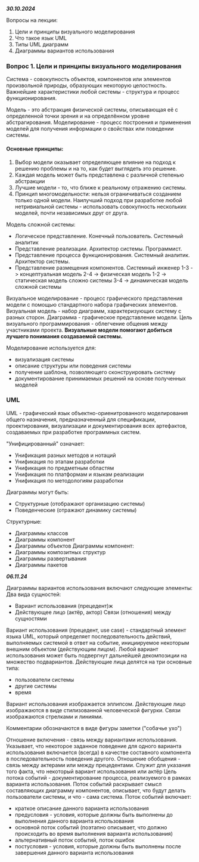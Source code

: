 ***30.10.2024***

Вопросы на лекции:
1. Цели и принципы визуального моделирования
2. Что такое язык UML
3. Типы UML диаграмм
4. Диаграммы вариантов использования

### Вопрос 1. Цели и принципы визуального моделирования
Система - совокупность объектов, компонентов или элементов произвольной природы, образующих некоторую целостность.
Важнейшие характеристики любой системы - структура и процесс функционирования.

Модель - это абстракция физической системы, описывающая её с определенной точки зрения и на определённом уровне абстрагирования.
Моделирование - процесс построения и применения моделей для получения информации о свойствах или поведении системы. 

#### Основные принципы:
1. Выбор модели оказывает определяющее влияние на подход к решению проблемы и на то, как будет выглядеть это решение.
2. Каждая модель может быть представлена с различной степенью абстракции
3. Лучшие модели - то, что ближе к реальному отражению системы.
4. Принцип многомодельности: нельзя ограничиваться созданием только одной модели. Наилучший подход при разработке любой нетривиальной системы - использовать совокупность нескольких моделей, почти независимых друг от друга. 

Модель сложной системы:
* Логическое представление. Конечный пользователь. Системный аналитик
* Представление реализации. Архитектор системы. Программист.
* Представление процесса функционирования. Системный аналитик. Архитектор системы.
* Представление размещения компонентов. Системный инженер
1-3 -> концептуальная модель
2-4 -> физическая модель
1-2 -> статическая модель сложно системы
3-4 -> динамическая модель сложной системы

Визуальное моделирование - процесс графического представления модели с помощью стандартного набора графических элементов.
Визуальная модель - набор диаграмм, характеризующих систему с разных сторон.
Диаграмма - графическое представление модели.
Цель визуального программирования - облегчение общения между участниками проекта.
**Визуальные модели помогают добиться лучшего понимания создаваемой системы.**

Моделирование используется для:
* визуализация системы 
* описание структуры или поведения системы
* получение шаблона, позволяющего сконструировать систему
* документирование принимаемых решений на основе полученных моделей


### UML
UML - графический язык объектно-ориенитрованного моделирования общего назначения, предназначенный для спецификации, проектирования, визуализации и документирования всех артефактов, создаваемых при разработке программных систем.

"Унифицированный" означает:
* Унификация разных методов и нотаций
* Унификация по этапам разработки
* Унификация по предметным областям 
* Унификация по платформам и языкам реализации
* Унификация по методологиям разработки

Диаграммы могут быть:
* Структурные (отображают организацию системы)
* Поведенческие (отражают динамику системы)

Структурные:
- Диаграммы классов
- Диаграммы компонент
- Диаграммы объектов
Диаграммы компонент:
- Диаграммы композитных структур
- Диаграммы развертывания 
- Диаграммы пакетов

***06.11.24***

Диаграммы вариантов использования включают следующие элементы:
Два вида сущностей:
* Вариант использования (прецедент)ж
* Действующее лицо (актёр, актор)
Связи (отношения) между сущностями

Вариант использования (прецедент, use case) - стандартный элемент языка UML, который определяет последовательность действий, выполняемых системой в ответ на событие, инициируемое некоторым внешним объектом (действующим лицом).
Любой вариант использования может быть подвергнут дальнейшей декомпозиции на множество подвариантов.
Действующие лица делятся на три основные типа:
* пользователи системы
* другие системы
* время

Вариант использования изображается эллипсом.
Действующие лицо изображаются в виде стилизованной человеческой фигурки.
Связи изображаются стрелками и линиями.

Комментарии обозначаются в виде фигуры заметки ("собачье ухо")

Отношение включения - связь между вариантами использования. Указывает, что некоторое заданное поведение для одного варианта использования включается (всегда) в качестве составного компонента в последовательность поведения другого.
Отношение обобщения - связь между актерами или между прецедентами. Служит для указания того факта, что некоторый вариант использования или актёр 
Цель потока событий - документирование процесса, реализуемого в рамках варианта использования. Поток событий раскрывает смысл составляющих диаграмму компонентов, описывает, что будут делать пользователи системы, и что - сама система.
Поток событий включает:
* краткое описание данного варианта использования
* предусловия - условия, которые должны быть выполнены до выполнения данного варианта использования
* основной поток событий (поэтапно описывает, что должно происходить во время выполнения варианта использования)
* альтернативный поток событий, поток ошибок
* постусловия - условия, которые должны быть выполнены после завершения данного варианта использования